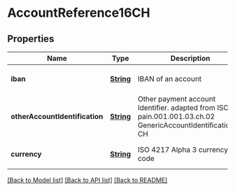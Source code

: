 # AccountReference16CH
## Properties

Name | Type | Description | Notes
------------ | ------------- | ------------- | -------------
**iban** | [**String**](string.md) | IBAN of an account | [optional] [default to null]
**otherAccountIdentification** | [**String**](string.md) | Other payment account Identifier. adapted from ISO pain.001.001.03.ch.02 GenericAccountIdentification1-CH  | [optional] [default to null]
**currency** | [**String**](string.md) | ISO 4217 Alpha 3 currency code  | [optional] [default to null]

[[Back to Model list]](../README.md#documentation-for-models) [[Back to API list]](../README.md#documentation-for-api-endpoints) [[Back to README]](../README.md)

